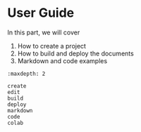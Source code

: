 # User Guide

In this part, we will cover

1. How to create a project
2. How to build and deploy the documents
3. Markdown and code examples

```toc
:maxdepth: 2

create
edit
build
deploy
markdown
code
colab
```

